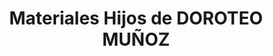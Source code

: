 ---
title: "Materiales Hijos de DOROTEO MUÑOZ"
url: /ruidera/materiales-hijos-de-doroteo-munoz/
shop: mayorista
---